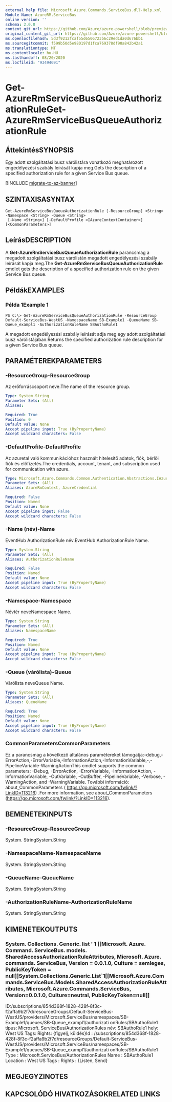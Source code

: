 ```yaml
---
external help file: Microsoft.Azure.Commands.ServiceBus.dll-Help.xml
Module Name: AzureRM.ServiceBus
online version: ''
schema: 2.0.0
content_git_url: https://github.com/Azure/azure-powershell/blob/preview/src/ResourceManager/ServiceBus/Commands.ServiceBus/help/Get-AzureRmServiceBusQueueAuthorizationRule.md
original_content_git_url: https://github.com/Azure/azure-powershell/blob/preview/src/ResourceManager/ServiceBus/Commands.ServiceBus/help/Get-AzureRmServiceBusQueueAuthorizationRule.md
ms.openlocfilehash: 5d3f9212fcaf55d6506723b6c29ed1da0d676bb1
ms.sourcegitcommit: f599b50d5e980197d1fca769378df90a842b42a1
ms.translationtype: MT
ms.contentlocale: hu-HU
ms.lasthandoff: 08/20/2020
ms.locfileid: "93494691"
---
```

# <span data-ttu-id="ddad6-101">Get-AzureRmServiceBusQueueAuthorizationRule</span><span class="sxs-lookup"><span data-stu-id="ddad6-101">Get-AzureRmServiceBusQueueAuthorizationRule</span></span>

## <span data-ttu-id="ddad6-102">Áttekintés</span><span class="sxs-lookup"><span data-stu-id="ddad6-102">SYNOPSIS</span></span>
<span data-ttu-id="ddad6-103">Egy adott szolgáltatási busz várólistára vonatkozó meghatározott engedélyezési szabály leírását kapja meg.</span><span class="sxs-lookup"><span data-stu-id="ddad6-103">Gets the description of a specified authorization rule for a given Service Bus queue.</span></span> 

[!INCLUDE [migrate-to-az-banner](../../includes/migrate-to-az-banner.md)]

## <span data-ttu-id="ddad6-104">SZINTAXISA</span><span class="sxs-lookup"><span data-stu-id="ddad6-104">SYNTAX</span></span>

```
Get-AzureRmServiceBusQueueAuthorizationRule [-ResourceGroup] <String> -Namespace <String> -Queue <String>
 [-Name <String>] [-DefaultProfile <IAzureContextContainer>] [<CommonParameters>]
```

## <span data-ttu-id="ddad6-105">Leírás</span><span class="sxs-lookup"><span data-stu-id="ddad6-105">DESCRIPTION</span></span>
<span data-ttu-id="ddad6-106">A **Get-AzureRmServiceBusQueueAuthorizationRule** parancsmag a megadott szolgáltatási busz várólistán megadott engedélyezési szabály leírását kapja meg.</span><span class="sxs-lookup"><span data-stu-id="ddad6-106">The **Get-AzureRmServiceBusQueueAuthorizationRule** cmdlet gets the description of a specified authorization rule on the given Service Bus queue.</span></span>

## <span data-ttu-id="ddad6-107">Példák</span><span class="sxs-lookup"><span data-stu-id="ddad6-107">EXAMPLES</span></span>

### <span data-ttu-id="ddad6-108">Példa 1</span><span class="sxs-lookup"><span data-stu-id="ddad6-108">Example 1</span></span>
```
PS C:\> Get-AzureRmServiceBusQueueAuthorizationRule -ResourceGroup Default-ServiceBus-WestUS -NamespaceName SB-Example1 -QueueName SB-Queue_exampl1 -AuthorizationRuleName SBAuthoRule1
```

<span data-ttu-id="ddad6-109">A megadott engedélyezési szabály leírását adja meg egy adott szolgáltatási busz várólistájában.</span><span class="sxs-lookup"><span data-stu-id="ddad6-109">Returns the specified authorization rule description for a given Service Bus queue.</span></span>

## <span data-ttu-id="ddad6-110">PARAMÉTEREK</span><span class="sxs-lookup"><span data-stu-id="ddad6-110">PARAMETERS</span></span>

### <span data-ttu-id="ddad6-111">-ResourceGroup</span><span class="sxs-lookup"><span data-stu-id="ddad6-111">-ResourceGroup</span></span>
<span data-ttu-id="ddad6-112">Az erőforráscsoport neve.</span><span class="sxs-lookup"><span data-stu-id="ddad6-112">The name of the resource group.</span></span>

```yaml
Type: System.String
Parameter Sets: (All)
Aliases: 

Required: True
Position: 0
Default value: None
Accept pipeline input: True (ByPropertyName)
Accept wildcard characters: False
```

### <span data-ttu-id="ddad6-113">-DefaultProfile</span><span class="sxs-lookup"><span data-stu-id="ddad6-113">-DefaultProfile</span></span>
<span data-ttu-id="ddad6-114">Az azuretal való kommunikációhoz használt hitelesítő adatok, fiók, bérlői fiók és előfizetés.</span><span class="sxs-lookup"><span data-stu-id="ddad6-114">The credentials, account, tenant, and subscription used for communication with azure.</span></span>

```yaml
Type: Microsoft.Azure.Commands.Common.Authentication.Abstractions.IAzureContextContainer
Parameter Sets: (All)
Aliases: AzureRmContext, AzureCredential

Required: False
Position: Named
Default value: None
Accept pipeline input: False
Accept wildcard characters: False
```

### <span data-ttu-id="ddad6-115">-Name (név)</span><span class="sxs-lookup"><span data-stu-id="ddad6-115">-Name</span></span>
<span data-ttu-id="ddad6-116">EventHub AuthorizationRule név.</span><span class="sxs-lookup"><span data-stu-id="ddad6-116">EventHub AuthorizationRule Name.</span></span>

```yaml
Type: System.String
Parameter Sets: (All)
Aliases: AuthorizationRuleName

Required: False
Position: Named
Default value: None
Accept pipeline input: True (ByPropertyName)
Accept wildcard characters: False
```

### <span data-ttu-id="ddad6-117">-Namespace</span><span class="sxs-lookup"><span data-stu-id="ddad6-117">-Namespace</span></span>
<span data-ttu-id="ddad6-118">Névtér neve</span><span class="sxs-lookup"><span data-stu-id="ddad6-118">Namespace Name.</span></span>

```yaml
Type: System.String
Parameter Sets: (All)
Aliases: NamespaceName

Required: True
Position: Named
Default value: None
Accept pipeline input: True (ByPropertyName)
Accept wildcard characters: False
```

### <span data-ttu-id="ddad6-119">-Queue (várólista)</span><span class="sxs-lookup"><span data-stu-id="ddad6-119">-Queue</span></span>
<span data-ttu-id="ddad6-120">Várólista neve</span><span class="sxs-lookup"><span data-stu-id="ddad6-120">Queue Name.</span></span>

```yaml
Type: System.String
Parameter Sets: (All)
Aliases: QueueName

Required: True
Position: Named
Default value: None
Accept pipeline input: True (ByPropertyName)
Accept wildcard characters: False
```

### <span data-ttu-id="ddad6-121">CommonParameters</span><span class="sxs-lookup"><span data-stu-id="ddad6-121">CommonParameters</span></span>
<span data-ttu-id="ddad6-122">Ez a parancsmag a következő általános paramétereket támogatja:-debug,-ErrorAction,-ErrorVariable,-InformationAction,-InformationVariable,-,-PipelineVariable-WarningAction</span><span class="sxs-lookup"><span data-stu-id="ddad6-122">This cmdlet supports the common parameters: -Debug, -ErrorAction, -ErrorVariable, -InformationAction, -InformationVariable, -OutVariable, -OutBuffer, -PipelineVariable, -Verbose, -WarningAction, and -WarningVariable.</span></span> <span data-ttu-id="ddad6-123">További információ: about_CommonParameters ( https://go.microsoft.com/fwlink/?LinkID=113216) .</span><span class="sxs-lookup"><span data-stu-id="ddad6-123">For more information, see about_CommonParameters (https://go.microsoft.com/fwlink/?LinkID=113216).</span></span>

## <span data-ttu-id="ddad6-124">BEMENETEK</span><span class="sxs-lookup"><span data-stu-id="ddad6-124">INPUTS</span></span>

### <span data-ttu-id="ddad6-125">-ResourceGroup</span><span class="sxs-lookup"><span data-stu-id="ddad6-125">-ResourceGroup</span></span>
 <span data-ttu-id="ddad6-126">System. String</span><span class="sxs-lookup"><span data-stu-id="ddad6-126">System.String</span></span>
 

### <span data-ttu-id="ddad6-127">-NamespaceName</span><span class="sxs-lookup"><span data-stu-id="ddad6-127">-NamespaceName</span></span>
 <span data-ttu-id="ddad6-128">System. String</span><span class="sxs-lookup"><span data-stu-id="ddad6-128">System.String</span></span>
 

### <span data-ttu-id="ddad6-129">-QueueName</span><span class="sxs-lookup"><span data-stu-id="ddad6-129">-QueueName</span></span>
 <span data-ttu-id="ddad6-130">System. String</span><span class="sxs-lookup"><span data-stu-id="ddad6-130">System.String</span></span>
 

### <span data-ttu-id="ddad6-131">-AuthorizationRuleName</span><span class="sxs-lookup"><span data-stu-id="ddad6-131">-AuthorizationRuleName</span></span>
 <span data-ttu-id="ddad6-132">System. String</span><span class="sxs-lookup"><span data-stu-id="ddad6-132">System.String</span></span>

## <span data-ttu-id="ddad6-133">KIMENETEK</span><span class="sxs-lookup"><span data-stu-id="ddad6-133">OUTPUTS</span></span>

### <span data-ttu-id="ddad6-134">System. Collections. Generic. list ' 1 [[Microsoft. Azure. Command. ServiceBus. models. SharedAccessAuthorizationRuleAttributes, Microsoft. Azure. commands. ServiceBus, Version = 0.0.1.0, Culture = semleges, PublicKeyToken = null]]</span><span class="sxs-lookup"><span data-stu-id="ddad6-134">System.Collections.Generic.List\`1[[Microsoft.Azure.Commands.ServiceBus.Models.SharedAccessAuthorizationRuleAttributes, Microsoft.Azure.Commands.ServiceBus, Version=0.0.1.0, Culture=neutral, PublicKeyToken=null]]</span></span>
<span data-ttu-id="ddad6-135">ID:/subscriptions/854d368f-1828-428f-8f3c-f2affa9b2f7d/resourceGroups/Default-ServiceBus-WestUS/providers/Microsoft.ServiceBus/namespaces/SB-Example1/queues/SB-Queue_exampl1/authorizati onRules/SBAuthoRule1 típus: Microsoft. ServiceBus/AuthorizationRules név: SBAuthoRule1 hely: West US Tags: Rights: {figyelj, küldés}</span><span class="sxs-lookup"><span data-stu-id="ddad6-135">Id       : /subscriptions/854d368f-1828-428f-8f3c-f2affa9b2f7d/resourceGroups/Default-ServiceBus-WestUS/providers/Microsoft.ServiceBus/namespaces/SB-Example1/queues/SB-Queue_exampl1/authorizati onRules/SBAuthoRule1 Type     : Microsoft.ServiceBus/AuthorizationRules Name     : SBAuthoRule1 Location : West US Tags     : Rights   : {Listen, Send}</span></span>

## <span data-ttu-id="ddad6-136">MEGJEGYZI</span><span class="sxs-lookup"><span data-stu-id="ddad6-136">NOTES</span></span>

## <span data-ttu-id="ddad6-137">KAPCSOLÓDÓ HIVATKOZÁSOK</span><span class="sxs-lookup"><span data-stu-id="ddad6-137">RELATED LINKS</span></span>

